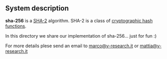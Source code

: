 ## System description 

**sha-256** is a [SHA-2](https://en.wikipedia.org/wiki/SHA-2) algorithm.
SHA-2 is a class of [cryptographic hash functions](https://en.wikipedia.org/wiki/Cryptographic_hash_function).

In this directory we share our implementation of sha-256... just for fun :)

For more details plese send an email to marco@v-research.it or mattia@v-research.it
